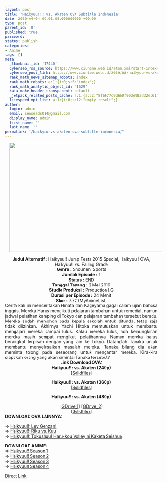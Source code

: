```yaml
---
layout: post
title: 'Haikyuu!!: vs. Akaten OVA Subtitle Indonesia'
date: 2020-04-04 06:01:09.000000000 +00:00
type: post
parent_id: '0'
published: true
password: ''
status: publish
categories:
- Anime
tags: []
meta:
  _thumbnail_id: '17440'
  cyberseo_rss_source: https://www.ciunime.web.id/atom.xml?start-index=2851&max-results=150
  cyberseo_post_link: https://www.ciunime.web.id/2019/08/haikyuu-vs-akaten-ova-subtitle-indonesia.html
  rank_math_news_sitemap_robots: index
  rank_math_robots: a:1:{i:0;s:5:"index";}
  rank_math_analytic_object_id: '1629'
  kata_make_header_transparent: default
  _jetpack_related_posts_cache: a:1:{s:32:"8f6677c9d6b0f903e98ad32ec61f8deb";a:2:{s:7:"expires";i:1663418175;s:7:"payload";a:0:{}}}
  litespeed_vpi_list: a:1:{i:0;s:12:"empty result";}
author:
  login: admin
  email: senseads014@gmail.com
  display_name: admin
  first_name: ''
  last_name: ''
permalink: "/haikyuu-vs-akaten-ova-subtitle-indonesia/"
---
```

<div class="separator" style="clear: both; text-align: center;"><a href="https://1.bp.blogspot.com/-iLBdNXnBKW8/XVRNd1SPsLI/AAAAAAAAdLM/_o8fiKfm1pkNr5c20JjaCx97DYfXT18kgCLcBGAs/s1600/Haikyuu%2521%2521%2B-%2Bvs.%2BAkaten%2BOVA.jpg" imageanchor="1" style="margin-left: 1em; margin-right: 1em;"><img border="0" data-original-height="720" data-original-width="1280" height="360" src="{{ site.baseurl }}/assets/2020/04/Haikyuu%2521%2521%2B-%2Bvs.%2BAkaten%2BOVA.jpg" width="640" /></a></div>
<p>
<div style="text-align: center;"><b>Judul</b><b><b>&nbsp;Alternatif</b>&nbsp;:</b> Haikyuu!! Jump Festa 2015 Special, Haikyuu!! OVA, Haikyuu!! vs. Failing Grade</div>
<div style="text-align: center;"><b>Genre :</b> Shounen, Sports</div>
<div style="text-align: center;"><b>Jumlah Episode :</b>&nbsp;1<br /><b>Status :&nbsp;</b>END<br /><b>Tanggal Tayang :</b> 2 Mei 2016<br /><b>Studio Produksi :</b> Production I.G<br /><b>Durasi per Episode :</b>&nbsp;24 Menit</div>
<div style="text-align: center;"><b>Skor :</b> 7.72 (MyAnimeList)</div>
<div style="text-align: center;"></div>
<div style="text-align: justify;"><span class="isi">Cerita kali ini menceritakan Hinata dan Kageyama gagal dalam ujian bahasa inggris. Mereka Harus mengikuti pelajaran tambahan untuk remedial, namun jadwal pelatihan kamping di Tokyo dan pelajaran tambahan tersebut beradu. Mereka sudah memohon pada kepala sekolah untuk ditunda, tetap saja tidak diizinkan. Akhirnya Yachi Hitoka memutuskan untuk membantu mengajari mereka sampai lulus. Kalau mereka lulus, ada kemungkinan mereka masih sempat mengikuti pelatihannya. Namun mereka harus berangkat terpisah dengan yang lain ke Tokyo. Datanglah Tanaka untuk membantu menyelesaikan masalah mereka. Tanaka bilang dia akan meminta tolong pada seseorang untuk mengantar mereka. Kira-kira siapakah orang yang akan dimintai Tanaka tersebut?</span></div>
<div style="text-align: justify;"></div>
<div style="text-align: justify;"></div>
<div style="text-align: center;">
<div style="text-align: center;"><b>Link Download OVA:</b></div>
<div style="text-align: center;">
<div style="text-align: center;"><b>Haikyuu!!: vs. Akaten (240p)</b></div>
<div style="text-align: center;">
<div style="text-align: center;">
<div style="text-align: center;">[<a href="http://www.solidfiles.com/v/q6xWjVzk7qG24" target="_blank" rel="noopener">Solidfiles</a>]</p>
</div>
</div>
</div>
<div style="text-align: center;"><b>Haikyuu!!: vs. Akaten (360p)</b></div>
<div style="text-align: center;">
<div style="text-align: center;">
<div style="text-align: center;">[<a href="http://www.solidfiles.com/v/X2Mg5AKmG43rG" target="_blank" rel="noopener">Solidfiles</a>]</p>
</div>
</div>
</div>
<p><b>Haikyuu!!: vs. Akaten (480p)</b></div>
<div style="text-align: center;">
<div style="text-align: center;">
<div style="text-align: center;">[<a href="https://drive.google.com/uc?export=download&amp;id=0B8hXPjMNgZ9VNFFFWEFjX291X1E" target="_blank" rel="noopener">GDrive_1</a>] [<a href="https://drive.google.com/uc?export=download&amp;id=14tKkCZHjWBjzdJpeLbuxXyv7P_kFeTC3" target="_blank" rel="noopener">GDrive_2</a>]<br />[<a href="http://www.solidfiles.com/v/8G2R2XxNjzYX8" target="_blank" rel="noopener">Solidfiles</a>]
<div style="text-align: left;">
<div style="text-align: justify;"><b>DOWNLOAD OVA&nbsp;</b><b>LAINNYA</b><b>:</b></p>
<p>=&gt;&nbsp;<a href="https://www.ciunime.web.id/2019/08/haikyuu-lev-genzan-ova-subtitle.html" target="_blank" rel="noopener">Haikyuu!!: Lev Genzan!</a><br />=&gt;&nbsp;<a href="https://www.ciunime.web.id/2020/01/haikyuu-riku-vs-kuu-ova-subtitle.html" target="_blank" rel="noopener">Haikyuu!!: Riku vs. Kuu</a><br />=&gt;&nbsp;<a href="https://www.ciunime.web.id/2019/06/haikyuu-tokushuu-haru-kou-volley-ni.html" target="_blank" rel="noopener">Haikyuu!!: Tokushuu! Haru-kou Volley ni Kaketa Seishun</a></p>
</div>
<div style="text-align: justify;"><b>DOWNLOAD ANIME:</b></div>
<div style="text-align: justify;">=&gt;&nbsp;<a href="https://www.ciunime.web.id/2019/01/haikyuu-season-1-episode-01-25-end.html" target="_blank" rel="noopener">Haikyuu!! Season 1</a></div>
<div style="text-align: justify;">=&gt;&nbsp;<a href="https://www.ciunime.web.id/2019/01/haikyuu-season-2-episode-01-25-end.html" target="_blank" rel="noopener">Haikyuu!! Season 2</a><br />=&gt;&nbsp;<a href="https://www.ciunime.web.id/2019/01/haikyuu-season-3-episode-01-10-end.html" target="_blank" rel="noopener">Haikyuu!! Season 3</a></div>
<div style="text-align: justify;">=&gt;&nbsp;<a href="https://www.ciunime.web.id/2020/04/haikyuu-season-4-episode-01-13-end.html" target="_blank" rel="noopener">Haikyuu!! Season 4</a></p>
</div>
</div>
</div>
</div>
</div>
</div>
<link rel="stylesheet" href="https://cdnjs.cloudflare.com/ajax/libs/font-awesome/4.7.0/css/font-awesome.min.css" />
<div class="divbtn"> <a href="https://handymansurrender.com/fihup8buzv?key=94550f7ce39444073321dde3b8782f97" class="btn"><i class="fa fa-download"></i> Direct Link</a> </div>
